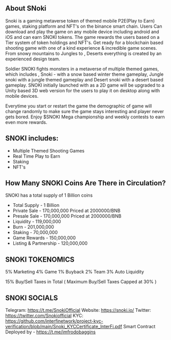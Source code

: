 ## About SNoki

Snoki is a gaming metaverse token of themed mobile P2E(Play to Earn) games, staking platform and NFT's on the binance smart chain. Users Can download and play the game on any mobile device including android and iOS and can earn SNOKI tokens. The game rewards the users based on a Tier system of token holdings and NFT's. Get ready for a blockchain based shooting game with one of a kind experience & incredible game scenes. From snowy mountains to Jungles to , Deserts everything is created by an experienced design team.

Soldier SNOKI fights monsters in a metaverse of multiple themed games, which includes , Snoki - with a snow based winter theme gameplay, Jungle snoki with a jungle themed gameplay and Desert snoki with a desert based gameplay. SNOKI initially launched with as a 2D game will be upgraded to a Unity based 3D web version for the users to play it on desktop along with mobile devices. 

Everytime you start or restart the game the demographic of game will change randomly to make sure the game stays interesting and player never gets bored. Enjoy $SNOKI Mega championship and weekly contests to earn even more rewards.


## SNOKI includes: 

* Multiple Themed Shooting Games 
* Real Time Play to Earn 
* Staking 
* NFT's

## How Many SNOKI Coins Are There in Circulation?

SNOKI has a total supply of 1 Billion coins 

* Total Supply - 1 Billion 
* Private Sale - 170,000,000 Priced at 2000000/BNB
* Presale Sale - 170,000,000 Priced at 2000000/BNB
* Liquidity - 119,000,000 
* Burn - 201,000,000
* Staking - 70,000,000
* Game Rewards - 150,000,000
* Listing & Partnership - 120,000,000

## SNOKI TOKENOMICS
5% Marketing
4% Game
1% Buyback
2% Team
3% Auto Liquidity

15% Buy/Sell Taxes in Total ( Maximum Buy/Sell Taxes Capped at 30% )

## SNOKI SOCIALS
Telegram: https://t.me/SnokiOfficial
Website: https://snoki.io/
Twitter: https://twitter.com/Snokiofficial
KYC: https://github.com/interfinetwork/project-kyc-verification/blob/main/Snoki_KYCCertificate_InterFi.pdf
Smart Contract Deployed by - https://t.me/imfrodobaggins
